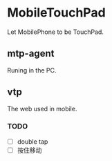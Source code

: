 # MobileTouchPad

Let MobilePhone to be TouchPad.

## mtp-agent

Runing in the PC.

## vtp

The web used in mobile.

### TODO

+ [ ] double tap
+ [ ] 按住移动
